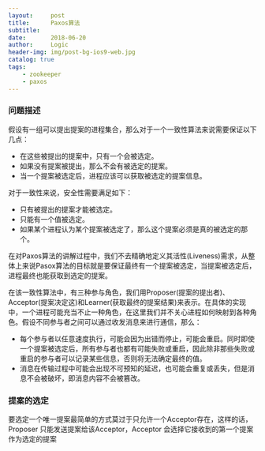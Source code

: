 ```yaml
---
layout:     post
title:      Paxos算法
subtitle:   
date:       2018-06-20
author:     Logic
header-img: img/post-bg-ios9-web.jpg
catalog: true
tags:
    - zookeeper
    - paxos
---
```

### 问题描述

假设有一组可以提出提案的进程集合，那么对于一个一致性算法来说需要保证以下几点：
- 在这些被提出的提案中，只有一个会被选定。
- 如果没有提案被提出，那么不会有被选定的提案。
- 当一个提案被选定后，进程应该可以获取被选定的提案信息。

对于一致性来说，安全性需要满足如下：
- 只有被提出的提案才能被选定。
- 只能有一个值被选定。
- 如果某个进程认为某个提案被选定了，那么这个提案必须是真的被选定的那个。

在对Paxos算法的讲解过程中，我们不去精确地定义其活性(Liveness)需求，从整体上来说Pasox算法的目标就是要保证最终有一个提案被选定，当提案被选定后，进程最终也能获取到选定的提案。

在该一致性算法中，有三种参与角色，我们用Proposer(提案的提出者)、Acceptor(提案决定这)和Learner(获取最终的提案结果)来表示。在具体的实现中，一个进程可能充当不止一种角色，在这里我们并不关心进程如何映射到各种角色。假设不同参与者之间可以通过收发消息来进行通信，那么：
- 每个参与者以任意速度执行，可能会因为出错而停止，可能会重启。同时即使一个提案被选定后，所有参与者也都有可能失败或重启，因此除非那些失败或重启的参与者可以记录某些信息，否则将无法确定最终的值。
- 消息在传输过程中可能会出现不可预知的延迟，也可能会重复或丢失，但是消息不会被破坏，即消息内容不会被篡改。

### 提案的选定
要选定一个唯一提案最简单的方式莫过于只允许一个Acceptor存在，这样的话，Proposer 只能发送提案给该Acceptor，Acceptor 会选择它接收到的第一个提案作为选定的提案